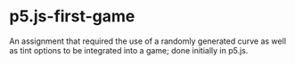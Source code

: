 # p5.js-first-game
An assignment that required the use of a randomly generated curve as well as tint options to be integrated into a game; done initially in p5.js.
